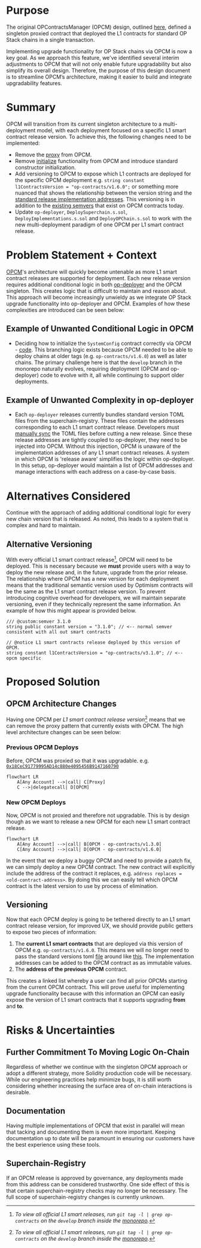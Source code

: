 # Purpose

The original OPContractsManager (OPCM) design, outlined [here](./op-contracts-manager-arch.md), defined a singleton proxied contract that deployed the L1 contracts for standard OP Stack chains in a single transaction.

Implementing upgrade functionality for OP Stack chains via OPCM is now a key goal. As we approach this feature, we've identified several interim adjustments to OPCM that will not only enable future upgradability but also simplify its overall design. Therefore, the purpose of this design document is to streamline OPCM’s architecture, making it easier to build and integrate upgradability features.

# Summary

OPCM will transition from its current singleton architecture to a multi-deployment model, with each deployment focused on a specific L1 smart contract release version. To achieve this, the following changes need to be implemented:

- Remove the [proxy](https://github.com/ethereum-optimism/optimism/blob/4c015e3a36f8910e2cf8b447d62ab4c44b944cca/packages/contracts-bedrock/scripts/deploy/DeployImplementations.s.sol#L545) from OPCM.
- Remove [initialize](https://github.com/ethereum-optimism/optimism/blob/28283a927e3124fa0b2cf8d47d1a734e95478215/packages/contracts-bedrock/src/L1/OPContractsManager.sol#L210) functionality from OPCM and introduce standard constructor initialization.
- Add versioning to OPCM to expose which L1 contracts are deployed for the specific OPCM deployment e.g. `string constant l1ContractsVersion = "op-contracts/v1.6.0";` or something more nuanced that shows the relationship between the version string and the [standard release implementation addresses](https://github.com/ethereum-optimism/superchain-registry/blob/main/validation/standard/standard-versions-mainnet.toml#L9). This versioning is in addition to the [existing semvers](https://github.com/ethereum-optimism/optimism/blob/feat/isthmus-contracts/packages/contracts-bedrock/src/L1/OPContractsManager.sol#L133-L134) that exist on OPCM contracts today.
- Update `op-deployer`, `DeploySuperchain.s.sol`, `DeployImplementations.s.sol` and `DeployOPChain.s.sol` to work with the new multi-deployment paradigm of one OPCM per L1 smart contract release.


# Problem Statement + Context

[OPCM](./op-contracts-manager-arch.md)'s architecture will quickly become untenable as more L1 smart contract releases are supported for deployment. Each new release version requires additional conditional logic in both [op-deployer](../ecosystem/op-deployer.md) and the OPCM singleton. This creates logic that is difficult to maintain and reason about. This approach will become increasingly unwieldy as we integrate OP Stack upgrade functionality into op-deployer and OPCM. Examples of how these complexities are introduced can be seen below:

## Example of Unwanted Conditional Logic in OPCM
- Deciding how to initialize the `SystemConfig` contract correctly via OPCM - [code](https://github.com/ethereum-optimism/optimism/blob/28283a927e3124fa0b2cf8d47d1a734e95478215/packages/contracts-bedrock/src/L1/OPContractsManager.sol#L457-L462). This branching logic exists because OPCM needed to be able to deploy chains at older tags (e.g. `op-contracts/v1.6.0`) as well as later chains. The primary challenge here is that the `develop` branch in the monorepo naturally evolves, requiring deployment (OPCM and op-deployer) code to evolve with it, all while continuing to support older deployments.

## Example of Unwanted Complexity in op-deployer
- Each `op-deployer` releases currently bundles standard version TOML files from the superchain-registry. These files contain the addresses corresponding to each L1 smart contract release. Developers must [manually sync](https://github.com/ethereum-optimism/optimism/blob/bc9b6cd588588c9c4167c926a1782c658e5df921/op-chain-ops/Makefile#L50-L52) the TOML files before cutting a new release. Since these release addresses are tightly coupled to op-deployer, they need to be injected into OPCM. Without this injection, OPCM is unaware of the implementation addresses of any L1 smart contract releases. A system in which OPCM is 'release aware' simplifies the logic within op-deployer. In this setup, op-deployer would maintain a list of OPCM addresses and manage interactions with each address on a case-by-case basis.

# Alternatives Considered

Continue with the approach of adding additional conditional logic for every new chain version that is released. As noted, this leads to a system that is complex and hard to maintain.

## Alternative Versioning

With every official L1 smart contract release[^1], OPCM will need to be deployed. This is necessary because we **must** provide users with a way to deploy the new release and, in the future, upgrade from the prior release. The relationship where OPCM has a new version for each deployment means that the traditional semantic version used by Optimism contracts will be the same as the L1 smart contract release version. To prevent introducing cognitive overhead for developers, we will maintain separate versioning, even if they technically represent the same information. An example of how this might appear is provided below.

```solidity
/// @custom:semver 3.1.0
string public constant version = "3.1.0"; // <-- normal semver consistent with all out smart contracts

// @notice L1 smart contracts release deployed by this version of OPCM.
string constant l1ContractsVersion = "op-contracts/v3.1.0"; // <-- opcm specific
```

# Proposed Solution

## OPCM Architecture Changes

Having one OPCM per *L1 smart contract release version*[^1] means that we can remove the proxy pattern that currently exists with OPCM. The high level architecture changes can be seen below:

### Previous OPCM Deploys
Before, OPCM was proxied so that it was upgradable. e.g. [`0x18CeC91779995AD14c880e4095456B9147160790`](https://etherscan.io/address/0x18CeC91779995AD14c880e4095456B9147160790)
```mermaid
flowchart LR
    A[Any Account] -->|call| C[Proxy]
    C -->|delegatecall| D[OPCM]
```

### New OPCM Deploys
Now, OPCM is not proxied and therefore not upgradable. This is by design though as we want to release a new OPCM for each new L1 smart contract release.
```mermaid
flowchart LR
    A[Any Account] -->|call| B[OPCM - op-contracts/v1.3.0]
    C[Any Account] -->|call| D[OPCM - op-contracts/v1.6.0]
```

In the event that we deploy a buggy OPCM and need to provide a patch fix, we can simply deploy a new OPCM contract. The new contract will explicitly include the address of the contract it replaces, e.g. `address replaces = <old-contract-address>`. By doing this we can easily tell which OPCM contract is the latest version to use by process of elimination. 

## Versioning

Now that each OPCM deploy is going to be tethered directly to an L1 smart contract release version, for improved UX, we should provide public getters to expose two pieces of information: 

1. The **current L1 smart contracts** that are deployed via this version of OPCM e.g. `op-contracts/v1.6.0`. This means we will no longer need to pass the standard versions toml [file](https://github.com/ethereum-optimism/optimism/blob/4c015e3a36f8910e2cf8b447d62ab4c44b944cca/packages/contracts-bedrock/scripts/deploy/DeployImplementations.s.sol#L61) around like [this](https://github.com/ethereum-optimism/optimism/blob/4c015e3a36f8910e2cf8b447d62ab4c44b944cca/packages/contracts-bedrock/scripts/deploy/DeployImplementations.s.sol#L1060). The implementation addresses can be added to the OPCM contract as as immutable values. 
2. The **address of the previous OPCM** contract. 

This creates a linked list whereby a user can find all prior OPCMs starting from the current OPCM contract. This will prove useful for implementing upgrade functionality because with this information an OPCM can easily expose the version of L1 smart contracts that it supports upgrading **from** and **to**.

# Risks & Uncertainties

## Further Commitment To Moving Logic On-Chain
Regardless of whether we continue with the singleton OPCM approach or adopt a different strategy, more Solidity production code will be necessary. While our engineering practices help minimize bugs, it is still worth considering whether increasing the surface area of on-chain interactions is desirable.

## Documentation
Having multiple implementations of OPCM that exist in parallel will mean that tacking and documenting them is even more important. Keeping documentation up to date will be paramount in ensuring our customers have the best experience using these tools. 

## Superchain-Registry
If an OPCM release is approved by governance, any deployments made from this address can be considered trustworthy. One side effect of this is that certain superchain-registry checks may no longer be necessary. The full scope of superchain-registry changes is currently unknown.


[^1]: *To view all official L1 smart releases, run `git tag -l | grep op-contracts` on the `develop` branch inside the [monorepo](https://github.com/ethereum-optimism/optimism).*